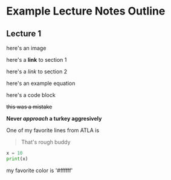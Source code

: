 # Example Lecture Notes Outline

## Lecture 1 

here's an image

here's a **link** to section 1

here's a _link_ to section 2

here's an example equation

here's a code block

~~this was a mistake~~

**Never _approach_ a turkey aggresively**

One of my favorite lines from ATLA is

>That's rough buddy


```python
x = 10
print(x)
```
my favorite color is '#ffffff'
